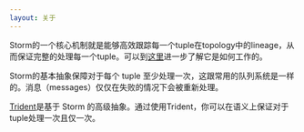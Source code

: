 ```yaml
---
layout: 关于
---
```


Storm的一个核心机制就是能够高效跟踪每一个tuple在topology中的lineage，从而保证完整的处理每一个tuple。可以到[这里](/documentation/Guaranteeing-message-processing.html)进一步了解它是如何工作的。

Storm的基本抽象保障对于每个 tuple 至少处理一次，这跟常用的队列系统是一样的。消息（messages）仅仅在失败的情况下会被重新处理。

[Trident](/documentation/Trident-tutorial.html)是基于 Storm 的高级抽象。通过使用Trident，你可以在语义上保证对于tuple处理一次且仅一次。
